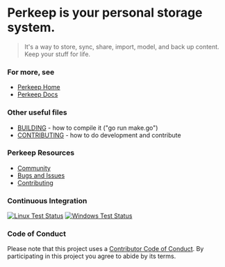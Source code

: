 # Perkeep is your personal storage system.

> It's a way to store, sync, share, import, model, and back up content.  Keep your stuff for life.

### For more, see

- [Perkeep Home](https://perkeep.org/)
- [Perkeep Docs](https://perkeep.org/doc/)

### Other useful files

- [BUILDING](BUILDING) - how to compile it ("go run make.go")
- [CONTRIBUTING](CONTRIBUTING.md) - how to do development and contribute

### Perkeep Resources

- [Community](http://perkeep.org/community)
- [Bugs and Issues](https://github.com/perkeep/perkeep/issues)
- [Contributing](https://perkeep.org/code#contributing)

### Continuous Integration

[![Linux Test Status](https://github.com/perkeep/perkeep/workflows/tests/linux/badge.svg)](https://github.com/perkeep/perkeep/actions?query=workflow:tests/linux)
[![Windows Test Status](https://github.com/perkeep/perkeep/workflows/tests/windows/badge.svg)](https://github.com/perkeep/perkeep/actions?query=workflow:tests/windows)

### Code of Conduct

Please note that this project uses a
[Contributor Code of Conduct](https://opensource.google.com/conduct/).
By participating in this project you agree to abide by its terms.
